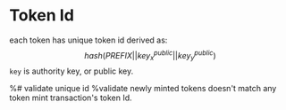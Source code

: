 # Token Id

each token has unique token id derived as:
$$ hash(PREFIX || key^{public}_x || key^{public}_y) $$
`key` is authority key, or public key.

%# validate unique id
%validate newly minted tokens doesn't match any token mint transaction's token Id.
